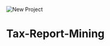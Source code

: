 ![New Project](https://github.com/user-attachments/assets/bd5fceb4-af36-44be-82aa-4d07e9a7f6d7)
# Tax-Report-Mining
